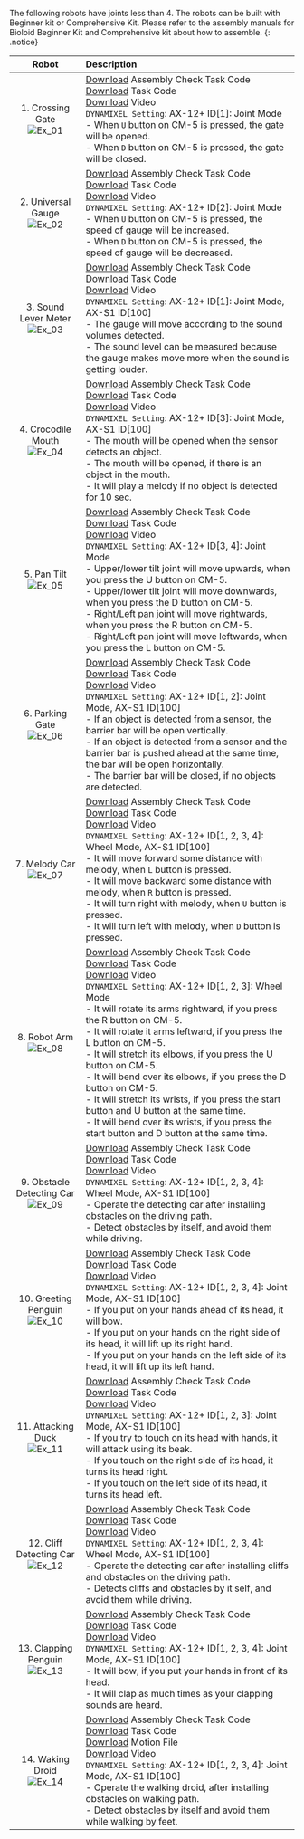 The following robots have joints less than 4. The robots can be built with Beginner kit or Comprehensive Kit. Please refer to the assembly manuals for Bioloid Beginner Kit and Comprehensive kit about how to assemble.
{: .notice}

|Robot|Description|
|:---:|:---|
|1. Crossing Gate<br />![Ex_01][img_ex_01]|[Download][ex_1-1] Assembly Check Task Code<br />[Download][ex_1-2] Task Code<br />[Download][ex_1-3] Video<br /> `DYNAMIXEL Setting`: AX-12+ ID[1]: Joint Mode<br />- When `U` button on CM-5 is pressed, the gate will be opened.<br />- When `D` button on CM-5 is pressed, the gate will be closed.|
|2. Universal Gauge<br />![Ex_02][img_ex_02]|[Download][ex_2-1] Assembly Check Task Code<br />[Download][ex_2-2] Task Code<br />[Download][ex_2-3] Video<br /> `DYNAMIXEL Setting`: AX-12+ ID[2]: Joint Mode<br />- When `U` button on CM-5 is pressed, the speed of gauge will be increased.<br />- When `D` button on CM-5 is pressed, the speed of gauge will be decreased.|
|3. Sound Lever Meter<br />![Ex_03][img_ex_03]|[Download][ex_3-1] Assembly Check Task Code<br />[Download][ex_3-2] Task Code<br />[Download][ex_3-3] Video<br /> `DYNAMIXEL Setting`: AX-12+ ID[1]: Joint Mode, AX-S1 ID[100]<br />- The gauge will move according to the sound volumes detected.<br />- The sound level can be measured because the gauge makes move more when the sound is getting louder.|
|4. Crocodile Mouth<br />![Ex_04][img_ex_04]|[Download][ex_4-1] Assembly Check Task Code<br />[Download][ex_4-2] Task Code<br />[Download][ex_4-3] Video<br /> `DYNAMIXEL Setting`: AX-12+ ID[3]: Joint Mode, AX-S1 ID[100]<br />- The mouth will be opened when the sensor detects an object.<br />- The mouth will be opened, if there is an object in the mouth.<br />- It will play a melody if no object is detected for 10 sec.|
|5. Pan Tilt<br />![Ex_05][img_ex_05]|[Download][ex_5-1] Assembly Check Task Code<br />[Download][ex_5-2] Task Code<br />[Download][ex_5-3] Video<br /> `DYNAMIXEL Setting`: AX-12+ ID[3, 4]: Joint Mode<br />- Upper/lower tilt joint will move upwards, when you press the U button on CM-5.<br />- Upper/lower tilt joint will move downwards, when you press the D button on CM-5.<br />- Right/Left pan joint will move rightwards, when you press the R button on CM-5.<br />- Right/Left pan joint will move leftwards, when you press the L button on CM-5.|
|6. Parking Gate<br />![Ex_06][img_ex_06]|[Download][ex_6-1] Assembly Check Task Code<br />[Download][ex_6-2] Task Code<br />[Download][ex_6-3] Video<br /> `DYNAMIXEL Setting`: AX-12+ ID[1, 2]: Joint Mode, AX-S1 ID[100]<br />- If an object is detected from a sensor, the barrier bar will be open vertically.<br />- If an object is detected from a sensor and the barrier bar is pushed ahead at the same time, the bar will be open horizontally.<br />- The barrier bar will be closed, if no objects are detected.|
|7. Melody Car<br />![Ex_07][img_ex_07]|[Download][ex_7-1] Assembly Check Task Code<br />[Download][ex_7-2] Task Code<br />[Download][ex_7-3] Video<br /> `DYNAMIXEL Setting`: AX-12+ ID[1, 2, 3, 4]: Wheel Mode, AX-S1 ID[100]<br />- It will move forward some distance with melody, when `L` button is pressed.<br />- It will move backward some distance with melody, when `R` button is pressed.<br />- It will turn right with melody, when `U` button is pressed.<br />- It will turn left with melody, when `D` button is pressed.|
|8. Robot Arm<br />![Ex_08][img_ex_08]|[Download][ex_8-1] Assembly Check Task Code<br />[Download][ex_8-2] Task Code<br />[Download][ex_8-3] Video<br /> `DYNAMIXEL Setting`: AX-12+ ID[1, 2, 3]: Wheel Mode<br />- It will rotate its arms rightward, if you press the R button on CM-5.<br />- It will rotate it arms leftward, if you press the L button on CM-5.<br />- It will stretch its elbows, if you press the U button on CM-5.<br />- It will bend over its elbows, if you press the D button on CM-5.<br />- It will stretch its wrists, if you press the start button and U button at the same time.<br />- It will bend over its wrists, if you press the start button and D button at the same time.|
|9. Obstacle Detecting Car<br />![Ex_09][img_ex_09]|[Download][ex_9-1] Assembly Check Task Code<br />[Download][ex_9-2] Task Code<br />[Download][ex_9-3] Video<br /> `DYNAMIXEL Setting`: AX-12+ ID[1, 2, 3, 4]: Wheel Mode, AX-S1 ID[100]<br />- Operate the detecting car after installing obstacles on the driving path.<br />- Detect obstacles by itself, and avoid them while driving.|
|10. Greeting Penguin<br />![Ex_10][img_ex_10]|[Download][ex_10-1] Assembly Check Task Code<br />[Download][ex_10-2] Task Code<br />[Download][ex_10-3] Video<br /> `DYNAMIXEL Setting`: AX-12+ ID[1, 2, 3, 4]: Joint Mode, AX-S1 ID[100]<br />- If you put on your hands ahead of its head, it will bow.<br />- If you put on your hands on the right side of its head, it will lift up its right hand.<br />- If you put on your hands on the left side of its head, it will lift up its left hand.|
|11. Attacking Duck<br />![Ex_11][img_ex_11]|[Download][ex_11-1] Assembly Check Task Code<br />[Download][ex_11-2] Task Code<br />[Download][ex_11-3] Video<br /> `DYNAMIXEL Setting`: AX-12+ ID[1, 2, 3]: Joint Mode, AX-S1 ID[100]<br />- If you try to touch on its head with hands, it will attack  using its beak.<br />- If  you touch on the right side of its head, it turns its head right.<br />- If you touch on the left side of its head, it turns its head left.|
|12. Cliff Detecting Car<br />![Ex_12][img_ex_12]|[Download][ex_12-1] Assembly Check Task Code<br />[Download][ex_12-2] Task Code<br />[Download][ex_12-3] Video<br /> `DYNAMIXEL Setting`: AX-12+ ID[1, 2, 3, 4]: Wheel Mode, AX-S1 ID[100]<br />- Operate the detecting car after installing cliffs and obstacles on the driving path.<br />- Detects cliffs and obstacles by it self, and avoid them while driving.|
|13. Clapping Penguin<br />![Ex_13][img_ex_13]|[Download][ex_13-1] Assembly Check Task Code<br />[Download][ex_13-2] Task Code<br />[Download][ex_13-3] Video<br /> `DYNAMIXEL Setting`: AX-12+ ID[1, 2, 3, 4]: Joint Mode, AX-S1 ID[100]<br />- It will bow, if you put your hands in front of its head.<br />- It will clap as much times as your clapping sounds are heard.|
|14. Waking Droid<br />![Ex_14][img_ex_14]|[Download][ex_14-1] Assembly Check Task Code<br />[Download][ex_14-2] Task Code<br />[Download][ex_14-3] Motion File<br />[Download][ex_14-4] Video<br />`DYNAMIXEL Setting`: AX-12+ ID[1, 2, 3, 4]: Joint Mode, AX-S1 ID[100]<br />- Operate the walking droid, after installing obstacles on walking path.<br />- Detect obstacles by itself and avoid them while walking by feet.|

[img_ex_01]: /assets/images/edu/bioloid/bioloid_entry_crossinggate.png
[img_ex_02]: /assets/images/edu/bioloid/bioloid_entry_universal_gauge.jpg
[img_ex_03]: /assets/images/edu/bioloid/bioloid_entry_sound_level.jpg
[img_ex_04]: /assets/images/edu/bioloid/bioloid_entry_crocodilemouth.jpg
[img_ex_05]: /assets/images/edu/bioloid/bioloid_entry_pantilt.jpg
[img_ex_06]: /assets/images/edu/bioloid/bioloid_entry_parkinggate.jpg
[img_ex_07]: /assets/images/edu/bioloid/bioloid_entry_melodycar.png
[img_ex_08]: /assets/images/edu/bioloid/bioloid_entry_robot_arm.png
[img_ex_09]: /assets/images/edu/bioloid/bioloid_entry_obstacledetection.jpg
[img_ex_10]: /assets/images/edu/bioloid/bioloid_entry_greetingpenguin.jpg
[img_ex_11]: /assets/images/edu/bioloid/bioloid_entry_attackingduck.jpg
[img_ex_12]: /assets/images/edu/bioloid/bioloid_entry_melodycar.png
[img_ex_13]: /assets/images/edu/bioloid/bioloid_entry_clappingpenguin.png
[img_ex_14]: /assets/images/edu/bioloid/bioloid_entry_walkingdroid.png

[ex_1-1]: http://support.robotis.com/en/baggage_files/bioloid/bio_cmp_crossinggate_check_en.tsk
[ex_1-2]: http://support.robotis.com/en/baggage_files/bioloid/bio_cmp_crossinggate_en.tsk
[ex_1-3]: https://www.dropbox.com/s/5i10m6trgnx6u5u/1_1.wmv?dl=0
[ex_2-1]: http://support.robotis.com/en/baggage_files/bioloid/bio_cmp_universalgauge_check_en.tsk
[ex_2-2]: http://support.robotis.com/en/baggage_files/bioloid/bio_cmp_universalgauge_en.tsk
[ex_2-3]: https://www.dropbox.com/s/ghpto3u18lo6ng6/1_2.wmv?dl=0
[ex_3-1]: http://support.robotis.com/en/baggage_files/bioloid/bio_cmp_soundlevelmeter_check_en.tsk
[ex_3-2]: http://support.robotis.com/en/baggage_files/bioloid/bio_cmp_soundlevelmeter_en.tsk
[ex_3-3]: https://www.dropbox.com/s/hjddw6xm3ao91nb/1_3.wmv?dl=0
[ex_4-1]: http://support.robotis.com/en/baggage_files/bioloid/bio_cmp_crocodilemouth_check_en.tsk
[ex_4-2]: http://support.robotis.com/en/baggage_files/bioloid/bio_cmp_crocodilemouth_en.tsk
[ex_4-3]: https://www.dropbox.com/s/r10mggrmscoes30/1_4.wmv?dl=0
[ex_5-1]: http://support.robotis.com/en/baggage_files/bioloid/bio_cmp_pantilt_check_en.tsk
[ex_5-2]: http://support.robotis.com/en/baggage_files/bioloid/bio_cmp_pantilt_en.tsk
[ex_5-3]: https://www.dropbox.com/s/81q24e30t3a1gcv/1_5.wmv?dl=0
[ex_6-1]: http://support.robotis.com/en/baggage_files/bioloid/bio_cmp_parkinggate_check_en.tsk
[ex_6-2]: http://support.robotis.com/en/baggage_files/bioloid/bio_cmp_parkinggate_en.tsk
[ex_6-3]: https://www.dropbox.com/s/bt7ke84w25xs4cx/1_6.wmv?dl=0
[ex_7-1]: http://support.robotis.com/en/baggage_files/bioloid/bio_cmp_melodycar_check_en.tsk
[ex_7-2]: http://support.robotis.com/en/baggage_files/bioloid/bio_cmp_melodycar_en.tsk
[ex_7-3]: https://www.dropbox.com/s/we3q6w8llhtqfnk/1_7.wmv?dl=0
[ex_8-1]: http://support.robotis.com/en/baggage_files/bioloid/bio_cmp_robotarm_check_en.tsk
[ex_8-2]: http://support.robotis.com/en/baggage_files/bioloid/bio_cmp_robotarm_en.tsk
[ex_8-3]: https://www.dropbox.com/s/3qgz3ke320wvook/1_8.wmv?dl=0
[ex_9-1]: http://support.robotis.com/en/baggage_files/bioloid/bio_cmp_obstacledetectioncar_check_en.tsk
[ex_9-2]: http://support.robotis.com/en/baggage_files/bioloid/bio_cmp_obstacledetectioncar_en.tsk
[ex_9-3]: https://www.dropbox.com/s/iki0g4rf5zrhns5/1_9.wmv?dl=0
[ex_10-1]: http://support.robotis.com/en/baggage_files/bioloid/bio_cmp_greetingpenguin_check_en.tsk
[ex_10-2]: http://support.robotis.com/en/baggage_files/bioloid/bio_cmp_greetingpenguin_en.tsk
[ex_10-3]: https://www.dropbox.com/s/1s3xcav1mxaerlz/1_10.wmv?dl=0
[ex_11-1]: http://support.robotis.com/en/baggage_files/bioloid/bio_cmp_attackingduck_check_en.tsk
[ex_11-2]: http://support.robotis.com/en/baggage_files/bioloid/bio_cmp_attackingduck_en.tsk
[ex_11-3]: https://www.dropbox.com/s/gjirf7mxv61bhcn/1_11.wmv?dl=0
[ex_12-1]: http://support.robotis.com/en/baggage_files/bioloid/bio_cmp_cliffdetectioncar_check_en.tsk
[ex_12-2]: http://support.robotis.com/en/baggage_files/bioloid/bio_cmp_cliffdetectioncar_en.tsk
[ex_12-3]: https://www.dropbox.com/s/rmdfetf5kk7hbny/1_12.wmv?dl=0
[ex_13-1]: http://support.robotis.com/en/baggage_files/bioloid/bio_cmp_clappingpenguin_check_en.tsk
[ex_13-2]: http://support.robotis.com/en/baggage_files/bioloid/bio_cmp_clappingpenguin_en.tsk
[ex_13-3]: https://www.dropbox.com/s/fwj8ktyp57ip3rj/1_13.wmv?dl=0
[ex_14-1]: http://support.robotis.com/en/baggage_files/bioloid/bio_cmp_walkingdroid_check_en.tsk
[ex_14-2]: http://support.robotis.com/en/baggage_files/bioloid/bio_cmp_walkingdroid_en.tsk
[ex_14-3]: http://support.robotis.com/en/baggage_files/bioloid/bio_cmp_walkingdroid_en.mtn
[ex_14-4]: https://www.dropbox.com/s/gzy9aga2w7helk6/1_14.wmv?dl=0
